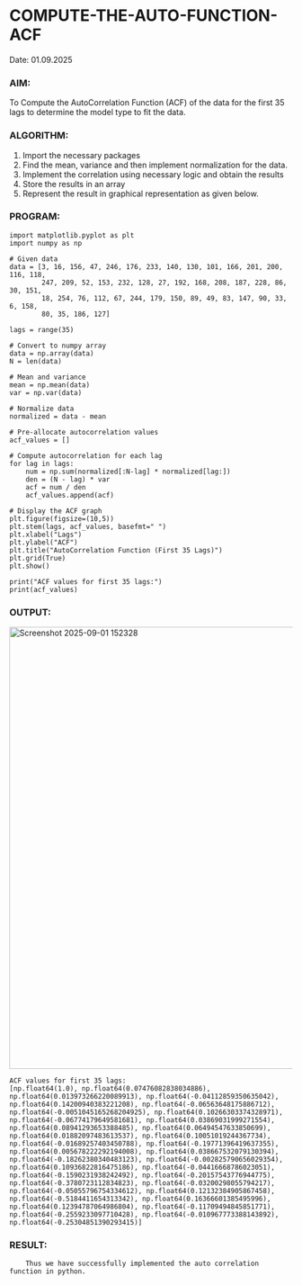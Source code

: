 # COMPUTE-THE-AUTO-FUNCTION-ACF

Date: 01.09.2025

### AIM:
To Compute the AutoCorrelation Function (ACF) of the data for the first 35 lags to determine the model
type to fit the data.
### ALGORITHM:
1. Import the necessary packages
2. Find the mean, variance and then implement normalization for the data.
3. Implement the correlation using necessary logic and obtain the results
4. Store the results in an array
5. Represent the result in graphical representation as given below.

   
### PROGRAM:
```
import matplotlib.pyplot as plt
import numpy as np

# Given data
data = [3, 16, 156, 47, 246, 176, 233, 140, 130, 101, 166, 201, 200, 116, 118, 
        247, 209, 52, 153, 232, 128, 27, 192, 168, 208, 187, 228, 86, 30, 151, 
        18, 254, 76, 112, 67, 244, 179, 150, 89, 49, 83, 147, 90, 33, 6, 158, 
        80, 35, 186, 127]

lags = range(35)

# Convert to numpy array
data = np.array(data)
N = len(data)

# Mean and variance
mean = np.mean(data)
var = np.var(data)

# Normalize data
normalized = data - mean

# Pre-allocate autocorrelation values
acf_values = []

# Compute autocorrelation for each lag
for lag in lags:
    num = np.sum(normalized[:N-lag] * normalized[lag:])
    den = (N - lag) * var
    acf = num / den
    acf_values.append(acf)

# Display the ACF graph
plt.figure(figsize=(10,5))
plt.stem(lags, acf_values, basefmt=" ")
plt.xlabel("Lags")
plt.ylabel("ACF")
plt.title("AutoCorrelation Function (First 35 Lags)")
plt.grid(True)
plt.show()

print("ACF values for first 35 lags:")
print(acf_values)

```

### OUTPUT:
<img width="1463" height="786" alt="Screenshot 2025-09-01 152328" src="https://github.com/user-attachments/assets/7057b66a-cd35-4514-b53b-d02a4f9251c1" />



```
ACF values for first 35 lags:
[np.float64(1.0), np.float64(0.07476082838034886), np.float64(0.013973266220089913), np.float64(-0.04112859350635042), np.float64(0.14200940383221208), np.float64(-0.06563648175886712), np.float64(-0.0051045165268204925), np.float64(0.10266303374328971), np.float64(-0.06774179649581681), np.float64(0.03869031999271554), np.float64(0.08941293653388485), np.float64(0.06494547633850699), np.float64(0.01882097483613537), np.float64(0.10051019244367734), np.float64(-0.01689257403450788), np.float64(-0.19771396419637355), np.float64(0.005678222292194008), np.float64(0.038667532079130394), np.float64(-0.18262380340483123), np.float64(-0.002825790656029354), np.float64(0.10936822816475186), np.float64(-0.04416668786023051), np.float64(-0.1590231938242492), np.float64(-0.20157543776944775), np.float64(-0.3780723112834823), np.float64(-0.03200298055794217), np.float64(-0.05055796754334612), np.float64(0.12132384905867458), np.float64(-0.5184411654313342), np.float64(0.16366601385495996), np.float64(0.12394787064986804), np.float64(-0.11709494845851771), np.float64(-0.2559233097710428), np.float64(-0.010967773388143892), np.float64(-0.25304851390293415)]
```

### RESULT:
        Thus we have successfully implemented the auto correlation function in python.
